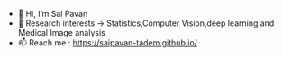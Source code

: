 - 👋 Hi, I’m Sai Pavan 
- 👀 Research interests -> Statistics,Computer Vision,deep learning and Medical Image analysis
- 📫  Reach me : https://saipavan-tadem.github.io/

<!---
SaiPavan-Tadem/SaiPavan-Tadem is a ✨ special ✨ repository because its `README.md` (this file) appears on your GitHub profile.
You can click the Preview link to take a look at your changes.
--->
